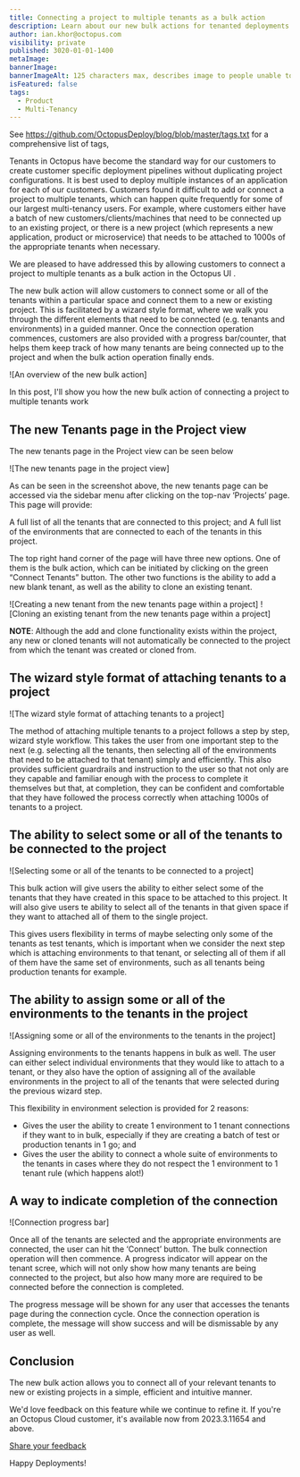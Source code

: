 ```yaml
---
title: Connecting a project to multiple tenants as a bulk action
description: Learn about our new bulk actions for tenanted deployments in Octopus. Connect a project to multiple tenants and add or clone a new tenant straight from the project page.
author: ian.khor@octopus.com
visibility: private
published: 3020-01-01-1400
metaImage: 
bannerImage: 
bannerImageAlt: 125 characters max, describes image to people unable to see it.
isFeatured: false
tags: 
  - Product
  - Multi-Tenancy
---
```


See https://github.com/OctopusDeploy/blog/blob/master/tags.txt for a comprehensive list of tags,

Tenants in Octopus have become the standard way for our customers to create customer specific deployment pipelines without duplicating project configurations. It is best used to deploy multiple instances of an application for each of our customers. Customers found it difficult to add or connect a project to multiple tenants, which can happen quite frequently for some of our largest multi-tenancy users. For example, where customers either have a batch of new customers/clients/machines that need to be connected up to an existing project, or there is a new project (which represents a new application, product or microservice) that needs to be attached to 1000s of the appropriate tenants when necessary.

We are pleased to have addressed this by allowing customers to connect a project to multiple tenants as a bulk action in the Octopus UI .

The new bulk action will allow customers to connect some or all of the tenants within a particular space and connect them to a new or existing project. This is facilitated by a wizard style format, where we walk you through the different elements that need to be connected (e.g. tenants and environments) in a guided manner. Once the connection operation commences, customers are also provided with a progress bar/counter, that helps them keep track of how many tenants are being connected up to the project and when the bulk action operation finally ends.

![An overview of the new bulk action]

In this post, I'll show you how the new bulk action of connecting a project to multiple tenants work

## The new Tenants page in the Project view

The new tenants page in the Project view can be seen below

![The new tenants page in the project view]

As can be seen in the screenshot above, the new tenants page can be accessed via the sidebar menu after clicking on the top-nav ‘Projects’ page. This page will provide:

A full list of all the tenants that are connected to this project; and
A full list of the environments that are connected to each of the tenants in this project.

The top right hand corner of the page will have three new options. One of them is the bulk action, which can be initiated by clicking on the green “Connect Tenants” button. The other two functions is the ability to add a new blank tenant, as well as the ability to clone an existing tenant.

![Creating a new tenant from the new tenants page within a project]
![Cloning an existing tenant from the new tenants page within a project]

**NOTE**: Although the add and clone functionality exists within the project, any new or cloned tenants will not automatically be connected to the project from which the tenant was created or cloned from.

## The wizard style format of attaching tenants to a project

![The wizard style format of attaching tenants to a project]

The method of attaching multiple tenants to a project follows a step by step, wizard style workflow. This takes the user from one important step to the next (e.g. selecting all the tenants, then selecting all of the environments that need to be attached to that tenant) simply and efficiently. This also provides sufficient guardrails and instruction to the user so that not only are they capable and familiar enough with the process to complete it themselves but that, at completion, they can be confident and comfortable that they have followed the process correctly when attaching 1000s of tenants to a project.

## The ability to select some or all of the tenants to be connected to the project

![Selecting some or all of the tenants to be connected to a project]

This bulk action will give users the ability to either select some of the tenants that they have created in this space to be attached to this project. It will also give users te ability to select all of the tenants in that given space if they want to attached all of them to the single project.

This gives users flexibility in terms of maybe selecting only some of the tenants as test tenants, which is important when we consider the next step which is attaching environments to that tenant, or selecting all of them if all of them have the same set of environments, such as all tenants being production tenants for example.

## The ability to assign some or all of the environments to the tenants in the project

![Assigning some or all of the environments to the tenants in the project]

Assigning environments to the tenants happens in bulk as well. The user can either select individual environments that they would like to attach to a tenant, or they also have the option of assigning all of the available environments in the project to all of the tenants that were selected during the previous wizard step.

This flexibility in environment selection is provided for 2 reasons:
- Gives the user the ability to create 1 environment to 1 tenant connections if they want to in bulk, especially if they are creating a batch of test or production tenants in 1 go; and
- Gives the user the ability to connect a whole suite of environments to the tenants in cases where they do not respect the 1 environment to 1 tenant rule (which happens alot!)

## A way to indicate completion of the connection

![Connection progress bar]

Once all of the tenants are selected and the appropriate environments are connected, the user can hit the ‘Connect’ button. The bulk connection operation will then commence. A progress indicator will appear on the tenant scree, which will not only show how many tenants are being connected to the project, but also how many more are required to be connected before the connection is completed.

The progress message will be shown for any user that accesses the tenants page during the connection cycle. Once the connection operation is complete, the message will show success and will be dismissable by any user as well.

## Conclusion
The new bulk action allows you to connect all of your relevant tenants to new or existing projects in a simple, efficient and intuitive manner.

We'd love feedback on this feature while we continue to refine it. If you're an Octopus Cloud customer, it's available now from 2023.3.11654 and above.

<span><a class="btn btn-success" href="https://octopusdeploy.typeform.com/to/iBkrLS52">Share your feedback</a></span>

Happy Deployments!
